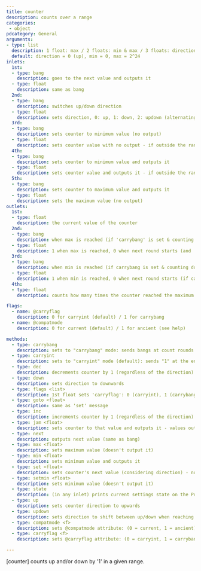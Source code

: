 ```yaml
---
title: counter
description: counts over a range
categories:
 - object
pdcategory: General
arguments:
- type: list
  description: 1 float: max / 2 floats: min & max / 3 floats: direction (0: up / 1: down / 2: updown), min & max
  default: direction = 0 (up), min = 0, max = 2^24
inlets:
  1st:
  - type: bang
    description: goes to the next value and outputs it
  - type: float
    description: same as bang
  2nd:
  - type: bang
    description: switches up/down direction
  - type: float
    description: sets direction, 0: up, 1: down, 2: updown (alternating)
  3rd:
  - type: bang
    description: sets counter to minimum value (no output)
  - type: float
    description: sets counter value with no output - if outside the range, it resets min/max according to compatmode (see help)
  4th:
  - type: bang
    description: sets counter to minimum value and outputs it
  - type: float
    description: sets counter value and outputs it - if outside the range, it resets min/max according to compatmode (see help)
  5th:
  - type: bang
    description: sets counter to maximum value and outputs it
  - type: float
    description: sets the maximum value (no output)
outlets:
  1st:
  - type: float
    description: the current value of the counter
  2nd:
  - type: bang
    description: when max is reached (if 'carrybang' is set & counting up)
  - type: float
    description: 1 when max is reached, 0 when next round starts (and 'carryint' is set and counting up)
  3rd:
  - type: bang
    description: when min is reached (if carrybang is set & counting down)
  - type: float
    description: 1 when min is reached, 0 when next round starts (if carryint is set and counting down)
  4th:
  - type: float
    description: counts how many times the counter reached the maximum

flags:
  - name: @carryflag
    description: 0 for carryint (default) / 1 for carrybang
  - name: @compatmode
    description: 0 for current (default) / 1 for ancient (see help)

methods:
  - type: carrybang
    description: sets to "carrybang" mode: sends bangs at count rounds
  - type: carryint
    description: sets to "carryint" mode (default): sends "1" at the end of a count round, "0" at the start of the next round
  - type: dec
    description: decrements counter by 1 (regardless of the direction)
  - type: down
    description: sets direction to downwards
  - type: flags <list>
    description: 1st float sets 'carryflag': 0 (carryint), 1 (carrybang). 2nd sets 'compatmode' mode: 0 (current), 1 (ancient)
  - type: goto <float>
    description: same as 'set' message
  - type: inc
    description: increments counter by 1 (regardless of the direction)
  - type: jam <float>
    description: sets counter to that value and outputs it - values outside the range are ignored
  - type: next
    description: outputs next value (same as bang)
  - type: max <float>
    description: sets maximum value (doesn't output it)
  - type: min <float>
    description: sets minimum value and outputs it
  - type: set <float>
    description: sets counter's next value (considering direction) - no output
  - type: setmin <float>
    description: sets minimum value (doesn't output it)
  - type: state
    description: (in any inlet) prints current settings state on the Pd window
  - type: up
    description: sets counter direction to upwards
  - type: updown
    description: sets direction to shift between up/down when reaching limits
  - type: compatmode <f>
    description: sets @compatmode attribute: (0 = current, 1 = ancient)
  - type: carryflag <f>
    description: sets @carryflag attribute: (0 = carryint, 1 = carrybang)

---
```


[counter] counts up and/or down by '1' in a given range.

